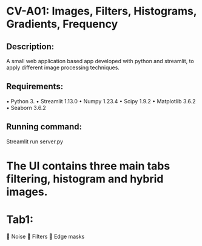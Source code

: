 # CV-A01: Images, Filters, Histograms, Gradients, Frequency

## Description:
A small web application based app developed with python and streamlit, to apply different image processing techniques.

## Requirements:
• Python 3.
• Streamlit 1.13.0
• Numpy 1.23.4
• Scipy 1.9.2
• Matplotlib 3.6.2
• Seaborn 3.6.2

## Running command:
Streamlit run server.py 

# The UI contains three main tabs filtering, histogram and hybrid images.

# Tab1:
 Noise
 Filters
 Edge masks

